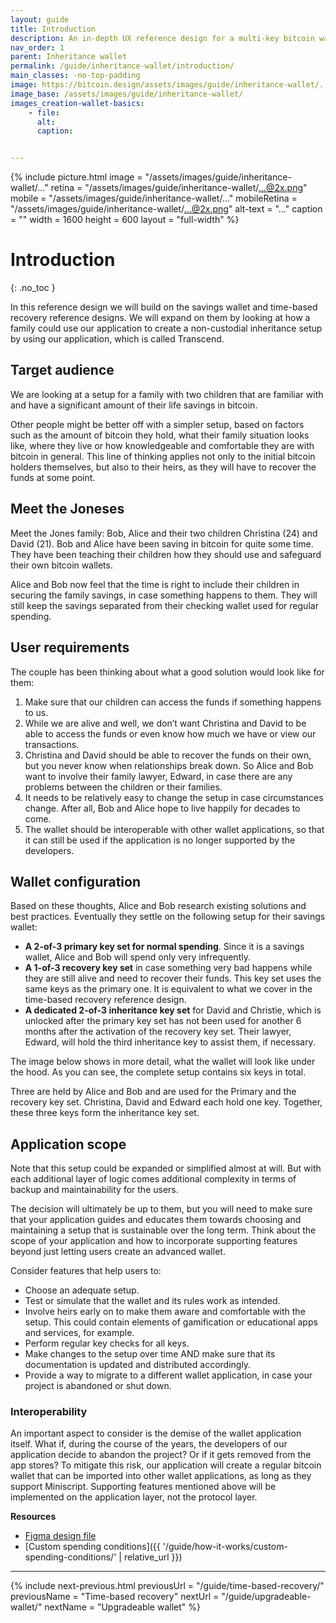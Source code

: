 ```yaml
---
layout: guide
title: Introduction
description: An in-depth UX reference design for a multi-key bitcoin wallet with inheritance features designed for families.
nav_order: 1
parent: Inheritance wallet
permalink: /guide/inheritance-wallet/introduction/
main_classes: -no-top-padding
image: https://bitcoin.design/assets/images/guide/inheritance-wallet/...
image_base: /assets/images/guide/inheritance-wallet/
images_creation-wallet-basics:
    - file: 
      alt: 
      caption: 


---
```


<!--

Editor's notes

This page covers ....  

Illustration sources

https://www.figma.com/file/h5GP5v5dYfpXXfEUXf6nvC/Family-inheritance-wallet?type=design&node-id=5542%3A2119&mode=design&t=sBtcvrDzb8MPtWaK-1

-->

{% include picture.html
   image = "/assets/images/guide/inheritance-wallet/..."
   retina = "/assets/images/guide/inheritance-wallet/...@2x.png"
   mobile = "/assets/images/guide/inheritance-wallet/..."
   mobileRetina = "/assets/images/guide/inheritance-wallet/...@2x.png"
   alt-text = "..."
   caption = ""
   width = 1600
   height = 600
   layout = "full-width"
%}

# Introduction 
{: .no_toc }

In this reference design we will build on the savings wallet and time-based recovery reference designs. We will expand on them by looking at how a family could use our application to create a non-custodial inheritance setup by using our application, which is called Transcend. 

## Target audience
We are looking at a setup for a family with two children that are familiar with and  have a significant amount of their life savings in bitcoin. 

Other people might be better off with a simpler setup, based on factors such as the amount of bitcoin they hold, what their family situation looks like, where they live or how knowledgeable and comfortable they are with bitcoin in general. This line of thinking applies not only to the initial bitcoin holders themselves, but also to their heirs, as they will have to recover the funds at some point.

## Meet the Joneses
Meet the Jones family: Bob, Alice and their two children Christina (24) and David (21). Bob and Alice have been saving in bitcoin for quite some time. They have been teaching their children how they should use and safeguard their own bitcoin wallets. 

Alice and Bob now feel that the time is right to include their children in securing the family savings, in case something happens to them. They will still keep the savings separated from their checking wallet used for regular spending.


## User requirements
The couple has been thinking about what a good solution would look like for them:
1. Make sure that our children can access the funds if something happens to us.
2. While we are alive and well, we don’t want Christina and David to be able to access the funds or even know how much we have or view our transactions.
3. Christina and David should be able to recover the funds on their own, but you never know when relationships break down. So Alice and Bob want to involve their family lawyer, Edward, in case there are any problems between the children or their families.
4. It needs to be relatively easy to change the setup in case circumstances change. After all, Bob and Alice hope to live happily for decades to come.
5. The wallet should be interoperable with other wallet applications, so that it can still be used if the application is no longer supported by the developers.

## Wallet configuration
Based on these thoughts, Alice and Bob research existing solutions and best practices. Eventually they settle on the following setup for their savings wallet:
- **A 2-of-3 primary key set for normal spending**. Since it is a savings wallet, Alice and Bob will spend only very infrequently.
- **A 1-of-3 recovery key set** in case something very bad happens while they are still alive and need to recover their funds. This key set uses the same keys as the primary one. It is equivalent to what we cover in the time-based recovery reference design.
- **A dedicated 2-of-3 inheritance key set** for David and Christie, which is unlocked after the primary key set has not been used for another 6 months after the activation of the recovery key set. Their lawyer, Edward, will hold the third inheritance key to assist them, if necessary.

The image below shows in more detail, what the wallet will look like under the hood. As you can see, the complete setup contains six keys in total. 

Three are held by Alice and Bob and are used for the Primary and the recovery key set. Christina, David and Edward each hold one key. Together, these three keys form the inheritance key set.

## Application scope
Note that this setup could be expanded or simplified almost at will. But with each additional layer of logic comes additional complexity in terms of backup and maintainability for the users. 

The decision will ultimately be up to them, but you will need to make sure that your application guides and educates them towards choosing and maintaining a setup that is sustainable over the long term. Think about the scope of your application and how to incorporate supporting features beyond just letting users create an advanced wallet. 

Consider features that help users to:
- Choose an adequate setup.
- Test or simulate that the wallet and its rules work as intended.
- Involve heirs early on to make them aware and comfortable with the setup. This could contain elements of gamification or educational apps and services, for example. 
- Perform regular key checks for all keys. 
- Make changes to the setup over time AND make sure that its documentation is updated and distributed accordingly.
- Provide a way to migrate to a different wallet application, in case your project is abandoned or shut down.

### Interoperability

An important aspect to consider is the demise of the wallet application itself. What if, during the course of the years, the developers of our application decide to abandon the project? Or if it gets removed from the app stores? To mitigate this risk, our application will create a regular bitcoin wallet that can be imported into other wallet applications, as long as they support Miniscript. Supporting features mentioned above will be implemented on the application layer, not the protocol layer.



**Resources**
- [Figma design file](https://www.figma.com/file/h5GP5v5dYfpXXfEUXf6nvC/Family-inheritance-wallet?type=design&node-id=5542%3A2119&mode=design&t=sBtcvrDzb8MPtWaK-1)
- [Custom spending conditions]({{ '/guide/how-it-works/custom-spending-conditions/' | relative_url }})

---

{% include next-previous.html
   previousUrl = "/guide/time-based-recovery/"
   previousName = "Time-based recovery"
   nextUrl = "/guide/upgradeable-wallet/"
   nextName = "Upgradeable wallet"
%}

